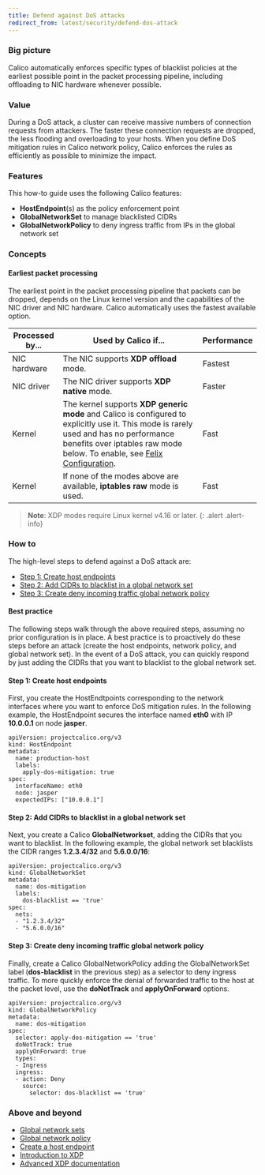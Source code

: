 ```yaml
---
title: Defend against DoS attacks
redirect_from: latest/security/defend-dos-attack
---
```


### Big picture

Calico automatically enforces specific types of blacklist policies at the earliest possible point in the packet processing pipeline, including offloading to NIC hardware whenever possible.

### Value

During a DoS attack, a cluster can receive massive numbers of connection requests from attackers. The faster these connection requests are dropped, the less flooding and overloading to your hosts. When you define DoS mitigation rules in Calico network policy, Calico enforces the rules as efficiently as possible to minimize the impact.

### Features

This how-to guide uses the following Calico features:
- **HostEndpoint**(s) as the policy enforcement point
- **GlobalNetworkSet** to manage blacklisted CIDRs
- **GlobalNetworkPolicy** to deny ingress traffic from IPs in the global network set

### Concepts

#### Earliest packet processing

The earliest point in the packet processing pipeline that packets can be dropped, depends on the Linux kernel version and the capabilities of the NIC driver and NIC hardware. Calico automatically uses the fastest available option.

| Processed by... | Used by Calico if...                                         | Performance |
| --------------- | ------------------------------------------------------------ | ----------- |
| NIC hardware    | The NIC supports **XDP offload** mode.                       | Fastest     |
| NIC driver      | The NIC driver supports **XDP native** mode.                 | Faster      |
| Kernel          | The kernel supports **XDP generic mode** and Calico is configured to explicitly use it. This mode is rarely used and has no performance benefits over iptables raw mode below. To enable, see [Felix Configuration]({{site.baseurl}}/{{page.version}}/reference/resources/felixconfig).   | Fast        |
| Kernel          | If none of the modes above are available, **iptables raw** mode is used. | Fast        |

>**Note**: XDP modes require Linux kernel v4.16 or later.
{: .alert .alert-info}

### How to

The high-level steps to defend against a DoS attack are:

- [Step 1: Create host endpoints](#step-1-create-host-endpoints)
- [Step 2: Add CIDRs to blacklist in a global network set](#step-2-add-cidrs-to-blacklist-in-a-global-network-set)
- [Step 3: Create deny incoming traffic global network policy](#step-3-create-deny-incoming-traffic-global-network-policy)

#### Best practice

The following steps walk through the above required steps, assuming no prior configuration is in place. A best practice is to proactively do these steps before an attack (create the host endpoints, network policy, and global network set). In the event of a DoS attack, you can quickly respond by just adding the CIDRs that you want to blacklist to the global network set.

#### Step 1: Create host endpoints

First, you create the HostEndtpoints corresponding to the network interfaces where you want to enforce DoS mitigation rules. In the following example, the HostEndpoint secures the interface named **eth0** with IP **10.0.0.1** on node **jasper**.

```
apiVersion: projectcalico.org/v3
kind: HostEndpoint
metadata:
  name: production-host
  labels:
    apply-dos-mitigation: true
spec:
  interfaceName: eth0
  node: jasper
  expectedIPs: ["10.0.0.1"]
```

#### Step 2: Add CIDRs to blacklist in a global network set

Next, you create a Calico **GlobalNetworkset**, adding the CIDRs that you want to blacklist. In the following example, the global network set blacklists the CIDR ranges **1.2.3.4/32** and **5.6.0.0/16**:

```
apiVersion: projectcalico.org/v3
kind: GlobalNetworkSet
metadata:
  name: dos-mitigation
  labels:
    dos-blacklist == 'true'
spec:
  nets:
  - "1.2.3.4/32"
  - "5.6.0.0/16"
```

#### Step 3: Create deny incoming traffic global network policy

Finally, create a Calico GlobalNetworkPolicy adding the GlobalNetworkSet label (**dos-blacklist** in the previous step) as a selector to deny ingress traffic. To more quickly enforce the denial of forwarded traffic to the host at the packet level, use the **doNotTrack** and **applyOnForward** options.

```
apiVersion: projectcalico.org/v3
kind: GlobalNetworkPolicy
metadata:
  name: dos-mitigation
spec:
  selector: apply-dos-mitigation == 'true'
  doNotTrack: true
  applyOnForward: true
  types:
  - Ingress
  ingress:
  - action: Deny
    source:
      selector: dos-blacklist == 'true'
```

### Above and beyond

- [Global network sets]({{site.baseurl}}/{{page.version}}/reference/resources/globalnetworkset)
- [Global network policy]({{site.baseurl}}/{{page.version}}/reference/resources/globalnetworkpolicy)
- [Create a host endpoint]({{site.baseurl}}/{{page.version}}/reference/resources/hostendpoint)
- [Introduction to XDP](https://www.iovisor.org/technology/xdp)
- [Advanced XDP documentation](https://prototype-kernel.readthedocs.io/en/latest/networking/XDP/index.html)
